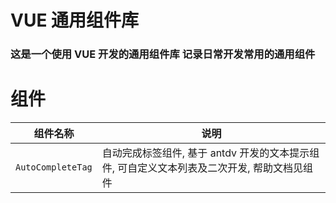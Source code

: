 #  VUE 通用组件库
### 这是一个使用 VUE 开发的通用组件库 记录日常开发常用的通用组件

# 组件

| 组件名称              | 说明                                                   |
|-------------------|------------------------------------------------------|
| `AutoCompleteTag` | 自动完成标签组件, 基于 antdv 开发的文本提示组件, 可自定义文本列表及二次开发, 帮助文档见组件 |


